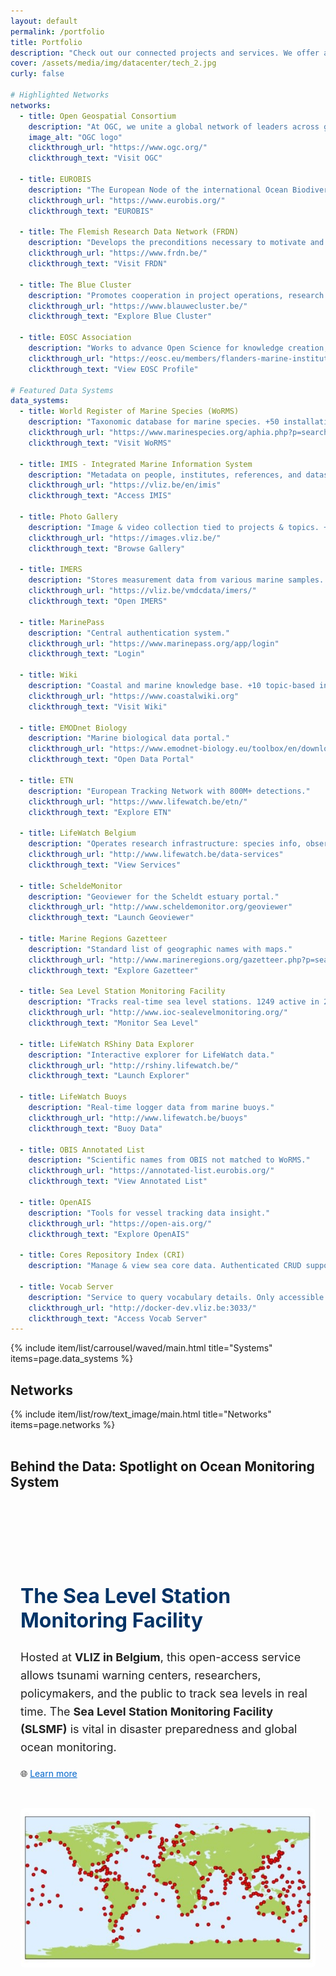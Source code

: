 ```yaml
---
layout: default
permalink: /portfolio
title: Portfolio
description: "Check out our connected projects and services. We offer a range of services to support the FAIR principles of data management. Learn more about our services and how they can help you in your research."
cover: /assets/media/img/datacenter/tech_2.jpg
curly: false

# Highlighted Networks
networks:
  - title: Open Geospatial Consortium
    description: "At OGC, we unite a global network of leaders across government, business, research institutions, startups, and the geospatial community."
    image_alt: "OGC logo"
    clickthrough_url: "https://www.ogc.org/"
    clickthrough_text: "Visit OGC"

  - title: EUROBIS
    description: "The European Node of the international Ocean Biodiversity Information System (OBIS) - publishes distribution data on marine species, collected within European marine waters or collected by European researchers."
    clickthrough_url: "https://www.eurobis.org/"
    clickthrough_text: "EUROBIS"

  - title: The Flemish Research Data Network (FRDN)
    description: "Develops the preconditions necessary to motivate and enable researchers from Flemish research performing organizations to exchange and reuse (FAIR) research (meta)data."
    clickthrough_url: "https://www.frdn.be/"
    clickthrough_text: "Visit FRDN"

  - title: The Blue Cluster
    description: "Promotes cooperation in project operations, research internationalization, events, and representation of VLIZ."
    clickthrough_url: "https://www.blauwecluster.be/"
    clickthrough_text: "Explore Blue Cluster"

  - title: EOSC Association
    description: "Works to advance Open Science for knowledge creation, education, and innovation."
    clickthrough_url: "https://eosc.eu/members/flanders-marine-institute-vliz/"
    clickthrough_text: "View EOSC Profile"

# Featured Data Systems
data_systems:
  - title: World Register of Marine Species (WoRMS)
    description: "Taxonomic database for marine species. +50 installations based on species or geography."
    clickthrough_url: "https://www.marinespecies.org/aphia.php?p=search"
    clickthrough_text: "Visit WoRMS"

  - title: IMIS - Integrated Marine Information System
    description: "Metadata on people, institutes, references, and datasets. +60 installations."
    clickthrough_url: "https://vliz.be/en/imis"
    clickthrough_text: "Access IMIS"

  - title: Photo Gallery
    description: "Image & video collection tied to projects & topics. +100 installations."
    clickthrough_url: "https://images.vliz.be/"
    clickthrough_text: "Browse Gallery"

  - title: IMERS
    description: "Stores measurement data from various marine samples. +10 installations."
    clickthrough_url: "https://vliz.be/vmdcdata/imers/"
    clickthrough_text: "Open IMERS"

  - title: MarinePass
    description: "Central authentication system."
    clickthrough_url: "https://www.marinepass.org/app/login"
    clickthrough_text: "Login"

  - title: Wiki
    description: "Coastal and marine knowledge base. +10 topic-based installs."
    clickthrough_url: "https://www.coastalwiki.org"
    clickthrough_text: "Visit Wiki"

  - title: EMODnet Biology
    description: "Marine biological data portal."
    clickthrough_url: "https://www.emodnet-biology.eu/toolbox/en/download/occurrence/explore"
    clickthrough_text: "Open Data Portal"

  - title: ETN
    description: "European Tracking Network with 800M+ detections."
    clickthrough_url: "https://www.lifewatch.be/etn/"
    clickthrough_text: "Explore ETN"

  - title: LifeWatch Belgium
    description: "Operates research infrastructure: species info, observatory, habitat mapping."
    clickthrough_url: "http://www.lifewatch.be/data-services"
    clickthrough_text: "View Services"

  - title: ScheldeMonitor
    description: "Geoviewer for the Scheldt estuary portal."
    clickthrough_url: "http://www.scheldemonitor.org/geoviewer"
    clickthrough_text: "Launch Geoviewer"

  - title: Marine Regions Gazetteer
    description: "Standard list of geographic names with maps."
    clickthrough_url: "http://www.marineregions.org/gazetteer.php?p=search"
    clickthrough_text: "Explore Gazetteer"

  - title: Sea Level Station Monitoring Facility
    description: "Tracks real-time sea level stations. 1249 active in 2024."
    clickthrough_url: "http://www.ioc-sealevelmonitoring.org/"
    clickthrough_text: "Monitor Sea Level"

  - title: LifeWatch RShiny Data Explorer
    description: "Interactive explorer for LifeWatch data."
    clickthrough_url: "http://rshiny.lifewatch.be/"
    clickthrough_text: "Launch Explorer"

  - title: LifeWatch Buoys
    description: "Real-time logger data from marine buoys."
    clickthrough_url: "http://www.lifewatch.be/buoys"
    clickthrough_text: "Buoy Data"

  - title: OBIS Annotated List
    description: "Scientific names from OBIS not matched to WoRMS."
    clickthrough_url: "https://annotated-list.eurobis.org/"
    clickthrough_text: "View Annotated List"

  - title: OpenAIS
    description: "Tools for vessel tracking data insight."
    clickthrough_url: "https://open-ais.org/"
    clickthrough_text: "Explore OpenAIS"

  - title: Cores Repository Index (CRI)
    description: "Manage & view sea core data. Authenticated CRUD support."

  - title: Vocab Server
    description: "Service to query vocabulary details. Only accessible internally."
    clickthrough_url: "http://docker-dev.vliz.be:3033/"
    clickthrough_text: "Access Vocab Server"
---
```


{% include item/list/carrousel/waved/main.html
title="Systems"
items=page.data_systems %}

<h2>Networks</h2>
{% include item/list/row/text_image/main.html
title="Networks"
items=page.networks %}
<br>
<br>

<h2>Behind the Data: Spotlight on Ocean Monitoring System</h2>
<section style="padding: 3rem 1rem;">
  <div style="display: flex; flex-wrap: wrap; align-items: center; gap: 2rem; margin: 0 auto;">
    <div style="flex: 1 1 500px;">
      <h2 style="font-size: 2rem; color: #003366;">
        <br> The Sea Level Station Monitoring Facility
      </h2>
      <p style="font-size: 1.125rem; line-height: 1.6; color: #222;">
        Hosted at <strong>VLIZ in Belgium</strong>, this open-access service allows tsunami warning centers, researchers, policymakers, and the public to track sea levels in real time.
        The <strong>Sea Level Station Monitoring Facility (SLSMF)</strong> is vital in disaster preparedness and global ocean monitoring.
      </p>
      <p style="margin-top: 1rem;">
        🌐 <a href="https://www.ioc-sealevelmonitoring.org/" target="_blank" style="color: #0066cc;">
          Learn more
        </a>
      </p>
    </div>
    <div style="flex: 1 1 400px;">
      <img src="/assets/media/img/datacenter/impacttraject_slsmf.jpg" alt="Sea Level Station Monitoring Facility overview" style="width: 100%; border-radius: 6px;">
    </div>
  </div>
</section>




<br>


